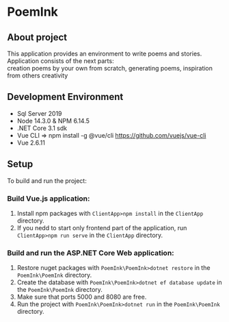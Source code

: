 # PoemInk

## About project
This application provides an environment to write poems and stories. Application consists of the next parts:  
creation poems by your own from scratch, generating poems, inspiration from others creativity 
## Development Environment
- Sql Server 2019
- Node 14.3.0 & NPM 6.14.5
- .NET Core 3.1 sdk
- Vue CLI => npm install -g @vue/cli https://github.com/vuejs/vue-cli
- Vue 2.6.11

## Setup
To build and run the project:

### Build Vue.js application:
1. Install npm packages with `ClientApp>npm install` in the `ClientApp` directory.
2. If you nedd to start only frontend part of the application, run `ClientApp>npm run serve` in the `ClientApp` directory.

### Build and run the ASP.NET Core Web application:
1. Restore nuget packages with `PoemInk\PoemInk>dotnet restore` in the `PoemInk\PoemInk` directory.
2. Create the database with `PoemInk\PoemInk>dotnet ef database update` in the `PoemInk\PoemInk` directory.
3. Make sure that ports 5000 and 8080 are free.
4. Run the project with `PoemInk\PoemInk>dotnet run` in the `PoemInk\PoemInk` directory.
